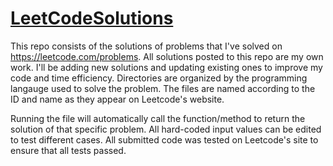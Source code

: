# [LeetCodeSolutions](https://leetcode.com/problems)

This repo consists of the solutions of problems that I've solved on https://leetcode.com/problems. All solutions posted to this repo are my own work. I'll be adding new solutions and updating existing ones to improve my code and time efficiency. Directories are organized by the programming langauge used to solve the problem. The files are named according to the ID and name as they appear on Leetcode's website.

Running the file will automatically call the function/method to return the solution of that specific problem. All hard-coded input values can be edited to test different cases.
All submitted code was tested on Leetcode's site to ensure that all tests passed.
